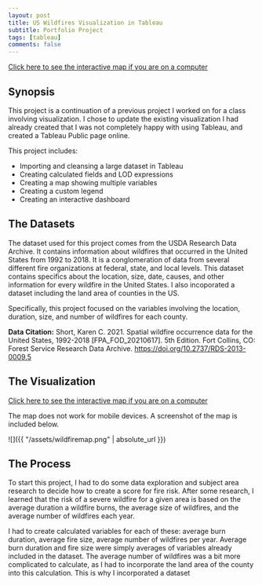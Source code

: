 ```yaml
---
layout: post
title: US Wildfires Visualization in Tableau
subtitle: Portfolio Project
tags: [tableau]
comments: false
---
```


[Click here to see the interactive map if you are on a computer](https://public.tableau.com/app/profile/alyssa.soderlund/viz/USWildfiresMap/Dashboard1)

## Synopsis
This project is a continuation of a previous project I worked on for a class involving visualization. 
I chose to update the existing visualization I had already created that I was not completely happy with using Tableau, and created a Tableau Public page online. 

This project includes:
- Importing and cleansing a large dataset in Tableau 
- Creating calculated fields and LOD expressions
- Creating a map showing multiple variables
- Creating a custom legend
- Creating an interactive dashboard

## The Datasets
The dataset used for this project comes from the USDA Research Data Archive. It contains information about wildfires that occurred in the United States from 1992 to 2018. It is a conglomeration of data from several different fire organizations at federal, state, and local levels. This dataset contains specifics about the location, size, date, causes, and other information for every wildfire in the United States. I also incoporated a dataset including the land area of counties in the US. 

Specifically, this project focused on the variables involving the location, duration, size, and number of wildfires for each county.

**Data Citation:** Short, Karen C. 2021. Spatial wildfire occurrence data for the United States, 1992-2018 [FPA_FOD_20210617]. 5th Edition. Fort Collins, CO: Forest Service Research Data Archive. https://doi.org/10.2737/RDS-2013-0009.5

## The Visualization

[Click here to see the interactive map if you are on a computer](https://public.tableau.com/app/profile/alyssa.soderlund/viz/USWildfiresMap/Dashboard1)

The map does not work for mobile devices. A screenshot of the map is included below.


![]({{ "/assets/wildfiremap.png" | absolute_url }})


## The Process

To start this project, I had to do some data exploration and subject area research to decide how to create a score for fire risk. After some research, I learned that the risk of a severe wildfire for a given area is based on the average duration a wildfire burns, the average size of wildfires, and the average number of wildfires each year. 

I had to create calculated variables for each of these: average burn duration, average fire size, average number of wildfires per year. Average burn duration and fire size were simply averages of variables already included in the dataset. The average number of wildfires was a bit more complicated to calculate, as I had to incorporate the land area of the county into this calculation. This is why I incorporated a dataset








